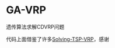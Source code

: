# GA-VRP
遗传算法求解CDVRP问题

代码上面借鉴了许多[Solving-TSP-VRP](https://github.com/liukewia/Solving-TSP-VRP.git)，感谢
